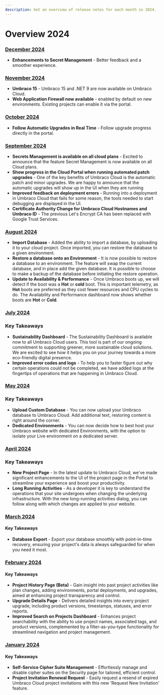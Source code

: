 ```yaml
---
description: Get an overview of release notes for each month in 2024.
---
```


# Overview 2024

### [December 2024](2024-12-releasenotes.md)
* **Enhancements to Secret Management** - Better feedback and a smoother experience.

### [November 2024](2024-11-releasenotes.md)
* **Umbraco 15** - Umbraco 15 and .NET 9 are now available on Umbraco Cloud.
* **Web Application Firewall now available** - enabled by default on new environments. Existing projects can enable it via the portal.

### [October 2024](2024-10-releasenotes.md)
* **Follow Automatic Upgrades in Real Time** - Follow upgrade progress directly in the portal.

### [September 2024](september-2024.md)

* **Secrets Management is available on all cloud plans** - Excited to announce that the feature Secret Management is now available on all Cloud plans.
* **Show progress in the Cloud Portal when running automated patch upgrades** - One of the key benefits of Umbraco Cloud is the automatic patch and minor upgrades. We are happy to announce that the automatic upgrades will show up in the UI when they are running
* **Improved feedback on deployment errors** - Running into a deployment in Umbraco Cloud that fails for some reason, the tools needed to start debugging are displayed in the UI.&#x20;
* **Certificate Authority Change for Umbraco Cloud Hostnames and Umbraco ID** - The previous Let's Encrypt CA has been replaced with Google Trust Services.

### [August 2024](august-2024.md)

* **Import Database** - Added the ability to import a database, by uploading it to your cloud project. Once imported, you can restore the database to a given environment.
* **Restore a database onto an Environment** - It is now possible to restore a database to an environment. The feature will swap the current database, and in place add the given database. It is possible to choose to make a backup of the database before initiating the restore operation.
* **Update to Availability & Performance** - Once Umbraco boots up, we will detect if the boot was a **Hot** or **cold** boot. This is important telemetry, as **Hot** boots are preferred as they cost fewer resources and CPU cycles to do. The Availability and Performance dashboard now shows whether boots are **Hot** or **Cold**.

### [July 2024](2024-07-releasenotes.md)

### Key Takeaways

* **Sustainability Dashboard** - The Sustainability Dashboard is available now to all Umbraco Cloud users. This tool is part of our ongoing commitment to supporting greener, more sustainable cloud solutions. We are excited to see how it helps you on your journey towards a more eco-friendly digital presence.
* **Improved error codes and logs** - To help you to faster figure out why certain operations could not be completed, we have added logs at the fingertips of operations that are happening in Umbraco Cloud.

### [May 2024](2024-05-releasenotes.md)

### Key Takeaways

* **Upload Custom Database** - You can now upload your Umbraco database to Umbraco Cloud. Add additional text, restoring content is right around the corner.
* **Dedicated Environments** - You can now decide how to best host your Umbraco website with dedicated Environments, with the option to isolate your Live environment on a dedicated server.

### [April 2024](2024-04-releasenotes.md)

### Key Takeaways

* **New Project Page** - In the latest update to Umbraco Cloud, we've made significant enhancements to the UI of the project page in the Portal to streamline your experience and boost your productivity.
* **Long Running Activities** - As a developer it is key to understand the operations that your site undergoes when changing the underlying infrastructure. With the new long-running activities dialog, you can follow along with which changes are applied to your website.

### [March 2024](2024-03-releasenotes.md)

#### Key Takeaways

* **Database Export** - Export your database smoothly with point-in-time recovery, ensuring your project's data is always safeguarded for when you need it most.

### [February 2024](2024-02-releasenotes.md)

#### Key Takeaways

* **Project History Page (Beta)** - Gain insight into past project activities like plan changes, adding environments, portal deployments, and upgrades, aimed at enhancing project transparency and control.
* **Upgrade Details Page** - Delivers detailed insights into every project upgrade, including product versions, timestamps, statuses, and error reports.
* **Improved Search on Projects Dashboard** - Enhances project searchability with the ability to use project names, associated tags, and product versions, complemented by a filter-as-you-type functionality for streamlined navigation and project management.

### [January 2024](2024-01-releasenotes.md)

#### Key Takeaways

* **Self-Service Cipher Suite Management** - Effortlessly manage and disable cipher suites on the Security page for tailored, efficient control.
* **Project Invitation Renewal Request** - Easily request a resend of expired Umbraco Cloud project invitations with this new 'Request New Invitation' feature.
